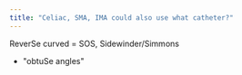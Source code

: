```yaml
---
title: "Celiac, SMA, IMA could also use what catheter?"
---
```

ReverSe curved = SOS, Sidewinder/Simmons
- &quot;obtuSe angles&quot;

